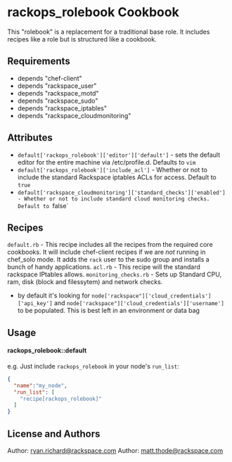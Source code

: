 rackops_rolebook Cookbook
=========================
This "rolebook" is a replacement for a traditional base role. It includes recipes like a role but is structured like a cookbook.

Requirements
------------
- depends "chef-client"
- depends "rackspace_user"
- depends "rackspace_motd"
- depends "rackspace_sudo"
- depends "rackspace_iptables"
- depends "rackspace_cloudmonitoring"

Attributes
-----------
- `default['rackops_rolebook']['editor']['default']` - sets the default editor for the entire machine via /etc/profile.d. Defaults to `vim`
- `default['rackops_rolebook']['include_acl']` - Whether or not to include the standard Rackspace iptables ACLs for access. Default to `true`
- `default['rackspace_cloudmonitoring']['standard_checks']['enabled'] - Whether or not to include standard cloud monitoring checks. Default to `false`

Recipes
-------
`default.rb` - This recipe includes all the recipes from the required core cookbooks. It will include chef-client recipes if we are *not* running in chef_solo mode. It adds the `rack` user to the sudo group and installs a bunch of handy applications.
`acl.rb` - This recipe will the standard rackspace IPtables allows.
`monitoring_checks.rb` - Sets up Standard CPU, ram, disk (block and filessytem) and network checks.
 - by default it's looking for `node['rackspace"]['cloud_credentials']['api_key']` and `node['rackspace"]['cloud_credentials']['username']` to be populated. This is best left in an environment or data bag

Usage
-----
#### rackops_rolebook::default
e.g.
Just include `rackops_rolebook` in your node's `run_list`:

```json
{
  "name":"my_node",
  "run_list": [
    "recipe[rackops_rolebook]"
  ]
}
```

License and Authors
-------------------
Author: ryan.richard@rackspace.com
Author: matt.thode@rackspace.com

